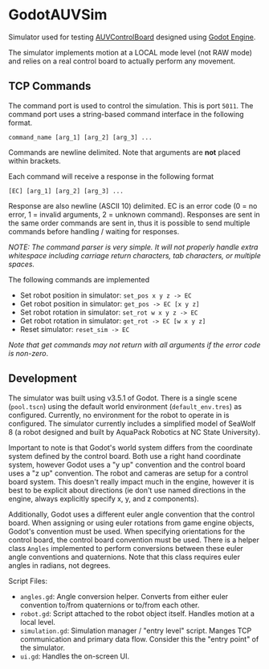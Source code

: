 # GodotAUVSim

Simulator used for testing [AUVControlBoard](https://github.com/MB3hel/AUVControlBoard) designed using [Godot Engine](https://godotengine.org/).

The simulator implements motion at a LOCAL mode level (not RAW mode) and relies on a real control board to actually perform any movement.


## TCP Commands

The command port is used to control the simulation. This is port `5011`. The command port uses a string-based command interface in the following format.

```
command_name [arg_1] [arg_2] [arg_3] ...
```

Commands are newline delimited. Note that arguments are **not** placed within brackets.

Each command will receive a response in the following format

```
[EC] [arg_1] [arg_2] [arg_3] ...
```

Response are also newline (ASCII 10) delimited. EC is an error code (0 = no error, 1 = invalid arguments, 2 = unknown command). Responses are sent in the same order commands are sent in, thus it is possible to send multiple commands before handling / waiting for responses.

*NOTE: The command parser is very simple. It will not properly handle extra whitespace including carriage return characters, tab characters, or multiple spaces.*

The following commands are implemented


- Set robot position in simulator: `set_pos x y z -> EC`
- Get robot position in simulator: `get_pos -> EC [x y z]`
- Set robot rotation in simulator: `set_rot w x y z -> EC`
- Get robot rotation in simulator: `get_rot -> EC [w x y z]`
- Reset simulator: `reset_sim -> EC`


*Note that get commands may not return with all arguments if the error code is non-zero*.

## Development

The simulator was built using v3.5.1 of Godot. There is a single scene (`pool.tscn`) using the default world environment (`default_env.tres`) as configured. Currently, no environment for the robot to operate in is configured. The simulator currently includes a simplified model of SeaWolf 8 (a robot designed and built by AquaPack Robotics at NC State University).

Important to note is that Godot's world system differs from the coordinate system defined by the control board. Both use a right hand coordinate system, however Godot uses a "y up" convention and the control board uses a "z up" convention. The robot and cameras are setup for a control board system. This doesn't really impact much in the engine, however it is best to be explicit about directions (ie don't use named directions in the engine, always explicitly specify x, y, and z components).

Additionally, Godot uses a different euler angle convention that the control board. When assigning or using euler rotations from game engine objects, Godot's convention must be used. When specifying orientations for the control board, the control board convention must be used. There is a helper class `Angles` implemented to perform conversions between these euler angle conventions and quaternions. Note that this class requires euler angles in radians, not degrees.

Script Files:

- `angles.gd`: Angle conversion helper. Converts from either euler convention to/from quaternions or to/from each other.
- `robot.gd`: Script attached to the robot object itself. Handles motion at a local level.
- `simulation.gd`: Simulation manager / "entry level" script. Manges TCP communication and primary data flow. Consider this the "entry point" of the simulator.
- `ui.gd`: Handles the on-screen UI.
